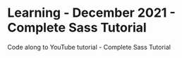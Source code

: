 # Learning - December 2021 - Complete Sass Tutorial

Code along to YouTube tutorial - Complete Sass Tutorial
